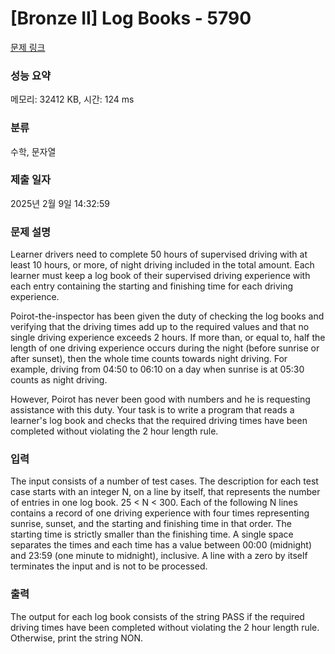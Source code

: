 # [Bronze II] Log Books - 5790 

[문제 링크](https://www.acmicpc.net/problem/5790) 

### 성능 요약

메모리: 32412 KB, 시간: 124 ms

### 분류

수학, 문자열

### 제출 일자

2025년 2월 9일 14:32:59

### 문제 설명

<p>Learner drivers need to complete 50 hours of supervised driving with at least 10 hours, or more, of night driving included in the total amount. Each learner must keep a log book of their supervised driving experience with each entry containing the starting and finishing time for each driving experience.</p>

<p>Poirot-the-inspector has been given the duty of checking the log books and verifying that the driving times add up to the required values and that no single driving experience exceeds 2 hours. If more than, or equal to, half the length of one driving experience occurs during the night (before sunrise or after sunset), then the whole time counts towards night driving. For example, driving from 04:50 to 06:10 on a day when sunrise is at 05:30 counts as night driving. </p>

<p>However, Poirot has never been good with numbers and he is requesting assistance with this duty. Your task is to write a program that reads a learner's log book and checks that the required driving times have been completed without violating the 2 hour length rule.</p>

### 입력 

 <p>The input consists of a number of test cases. The description for each test case starts with an integer N, on a line by itself, that represents the number of entries in one log book. 25 < N < 300. Each of the following N lines contains a record of one driving experience with four times representing sunrise, sunset, and the starting and finishing time in that order. The starting time is strictly smaller than the finishing time. A single space separates the times and each time has a value between 00:00 (midnight) and 23:59 (one minute to midnight), inclusive. A line with a zero by itself terminates the input and is not to be processed.</p>

### 출력 

 <p>The output for each log book consists of the string PASS if the required driving times have been completed without violating the 2 hour length rule. Otherwise, print the string NON.</p>

